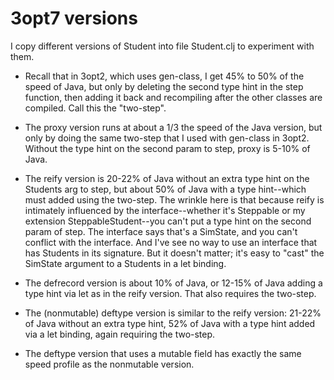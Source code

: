 3opt7 versions
====

I copy different versions of Student into file Student.clj to experiment with them.

* Recall that in 3opt2, which uses gen-class, I get 45% to 50% of the speed of Java,
but only by deleting the second type hint in the step function, then adding it back
and recompiling after the other classes are compiled.  Call this the "two-step".

* The proxy version runs at about a 1/3 the speed of the Java version, but only by
doing the same two-step that I used with gen-class in 3opt2.  Without the type
hint on the second param to step, proxy is 5-10% of Java.

* The reify version is 20-22% of Java without an extra type hint on the
Students arg to step, but about 50% of Java with a type hint--which must
added using the two-step.  The wrinkle here is that because reify is
intimately influenced by the interface--whether it's Steppable or my
extension SteppableStudent--you can't put a type hint on the second param
of step.  The interface says that's a SimState, and you can't conflict with
the interface.  And I've see no way to use an interface that has Students
in its signature.  But it doesn't matter; it's easy to "cast" the SimState
argument to a Students in a let binding.

* The defrecord version is about 10% of Java, or 12-15% of Java adding a type
hint via let as in the reify version.  That also requires the two-step.

* The (nonmutable) deftype version is similar to the reify version:
21-22% of Java without an extra type hint, 52% of Java with a type hint
added via a let binding, again requiring the two-step.

* The deftype version that uses a mutable field has exactly the same
speed profile as the nonmutable version.
